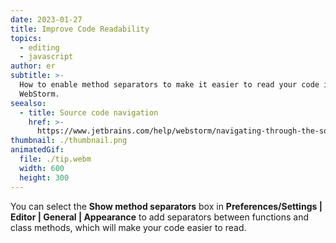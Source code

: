 ```yaml
---
date: 2023-01-27
title: Improve Code Readability
topics:
  - editing
  - javascript
author: er
subtitle: >-
  How to enable method separators to make it easier to read your code in
  WebStorm.
seealso:
  - title: Source code navigation
    href: >-
      https://www.jetbrains.com/help/webstorm/navigating-through-the-source-code.html#
thumbnail: ./thumbnail.png
animatedGif:
  file: ./tip.webm
  width: 600
  height: 300
---
```


You can select the **Show method separators** box in **Preferences/Settings | Editor | General | Appearance** to add separators between functions and class methods, which will make your code easier to read.
